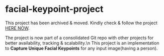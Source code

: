 # facial-keypoint-project

This project has been archived & moved. Kindly check & follow the project [HERE NOW](https://github.com/amitbcp/deep_learning_projects).

The project is now part of a consolidated Git repo with other projects for better availability, tracking & scalability.\n
This project is an implementation to **Capture Unique Facial Keypoints** for any input image(having a person).
